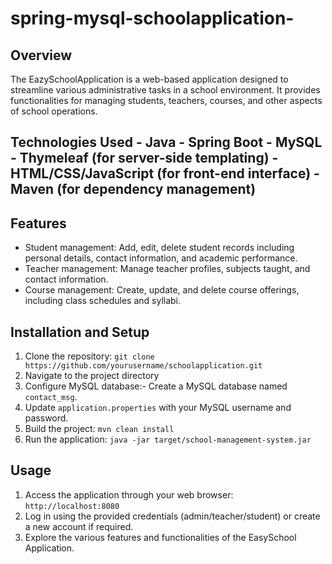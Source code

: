 # spring-mysql-schoolapplication-

## Overview 
The EazySchoolApplication is a web-based application designed to streamline various administrative tasks in a school environment. It provides functionalities for managing students, teachers, courses, and other aspects of school operations.

## Technologies Used - Java - Spring Boot - MySQL - Thymeleaf (for server-side templating) - HTML/CSS/JavaScript (for front-end interface) - Maven (for dependency management) 

## Features 
- Student management: Add, edit, delete student records including personal details, contact information, and academic performance.
- Teacher management: Manage teacher profiles, subjects taught, and contact information.
- Course management: Create, update, and delete course offerings, including class schedules and syllabi. 

## Installation and Setup 
1. Clone the repository: `git clone https://github.com/yourusername/schoolapplication.git`
2. Navigate to the project directory
3. Configure MySQL database:- Create a MySQL database named `contact_msg`.
4.  Update `application.properties` with your MySQL username and password.
5. Build the project: `mvn clean install`
6. Run the application: `java -jar target/school-management-system.jar`

## Usage 
1. Access the application through your web browser: `http://localhost:8080`  
2. Log in using the provided credentials (admin/teacher/student) or create a new account if required.
3. Explore the various features and functionalities of the EasySchool Application. 

